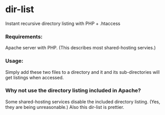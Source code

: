# dir-list
Instant recursive directory listing with PHP + .htaccess

### Requirements:
Apache server with PHP. (This describes most shared-hosting servies.)

### Usage:
Simply add these two files to a directory and it and its sub-directories will get listings when accessed.

### Why not use the directory listing included in Apache?
Some shared-hosting services disable the included directory listing. (Yes, they are being unreasonable.) Also this dir-list is prettier.
